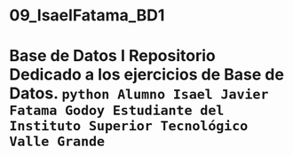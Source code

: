 # 09_IsaelFatama_BD1
# Base de Datos I  **Repositorio Dedicado a los ejercicios de Base de Datos.**  ```python Alumno Isael Javier Fatama Godoy Estudiante del Instituto Superior Tecnológico Valle Grande ```
